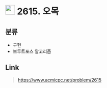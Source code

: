 # <img src="https://d2gd6pc034wcta.cloudfront.net/tier/9.svg" width="30"> 2615. 오목

## 분류
* 구현
* 브루트포스 알고리즘

## Link
> https://www.acmicpc.net/problem/2615
